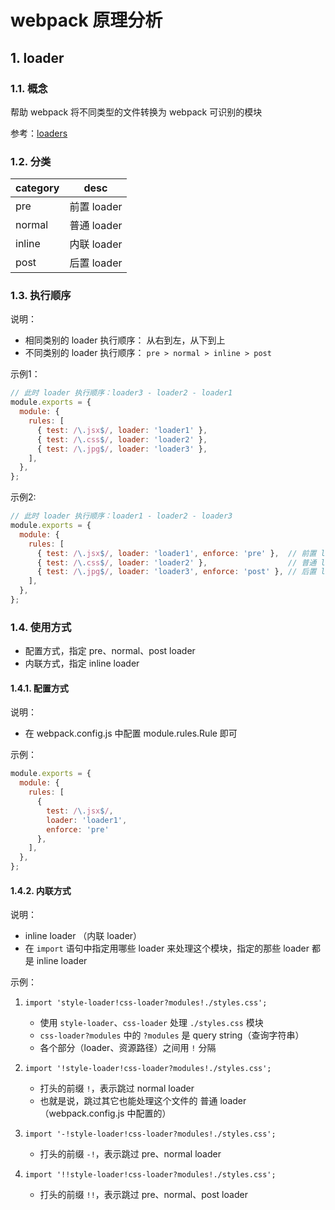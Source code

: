 # webpack 原理分析

## 1. loader

### 1.1. 概念

帮助 webpack 将不同类型的文件转换为 webpack 可识别的模块

参考：[loaders](https://webpack.js.org/concepts/loaders/)

### 1.2. 分类

| category | desc      |
|----------|-----------|
| pre      | 前置 loader |
| normal   | 普通 loader |
| inline   | 内联 loader |
| post     | 后置 loader |

### 1.3. 执行顺序

说明：

* 相同类别的 loader 执行顺序： 从右到左，从下到上
* 不同类别的 loader 执行顺序： `pre > normal > inline > post`

示例1：

```javascript
// 此时 loader 执行顺序：loader3 - loader2 - loader1
module.exports = {
  module: {
    rules: [
      { test: /\.jsx$/, loader: 'loader1' },
      { test: /\.css$/, loader: 'loader2' },
      { test: /\.jpg$/, loader: 'loader3' },
    ],
  },
};
```

示例2:

```javascript
// 此时 loader 执行顺序：loader1 - loader2 - loader3
module.exports = {
  module: {
    rules: [
      { test: /\.jsx$/, loader: 'loader1', enforce: 'pre' },  // 前置 loader
      { test: /\.css$/, loader: 'loader2' },                  // 普通 loader
      { test: /\.jpg$/, loader: 'loader3', enforce: 'post' }, // 后置 loader
    ],
  },
};
```

### 1.4. 使用方式

* 配置方式，指定 pre、normal、post loader
* 内联方式，指定 inline loader

#### 1.4.1. 配置方式

说明：

* 在 webpack.config.js 中配置 module.rules.Rule 即可

示例：

```javascript
module.exports = {
  module: {
    rules: [
      { 
        test: /\.jsx$/, 
        loader: 'loader1', 
        enforce: 'pre' 
      },
    ],
  },
};
```

#### 1.4.2. 内联方式

说明：

* inline loader （内联 loader）
* 在 `import` 语句中指定用哪些 loader 来处理这个模块，指定的那些 loader 都是 inline loader

示例：

1. `import 'style-loader!css-loader?modules!./styles.css';`

   * 使用 `style-loader`、`css-loader` 处理 `./styles.css` 模块
   * `css-loader?modules` 中的 `?modules` 是 query string（查询字符串）
   * 各个部分（loader、资源路径）之间用 `!` 分隔

2. `import '!style-loader!css-loader?modules!./styles.css';`
    
    * 打头的前缀 `!`，表示跳过 normal loader
    * 也就是说，跳过其它也能处理这个文件的 普通 loader （webpack.config.js 中配置的）

3. `import '-!style-loader!css-loader?modules!./styles.css';`

   * 打头的前缀 `-!`，表示跳过 pre、normal loader

4. `import '!!style-loader!css-loader?modules!./styles.css';`

   * 打头的前缀 `!!`，表示跳过 pre、normal、post loader
